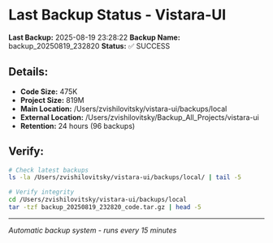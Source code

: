 # Last Backup Status - Vistara-UI

**Last Backup:** 2025-08-19 23:28:22
**Backup Name:** backup_20250819_232820
**Status:** ✅ SUCCESS

## Details:
- **Code Size:** 475K
- **Project Size:** 819M
- **Main Location:** /Users/zvishilovitsky/vistara-ui/backups/local
- **External Location:** /Users/zvishilovitsky/Backup_All_Projects/vistara-ui
- **Retention:** 24 hours (96 backups)

## Verify:
```bash
# Check latest backups
ls -la /Users/zvishilovitsky/vistara-ui/backups/local/ | tail -5

# Verify integrity
cd /Users/zvishilovitsky/vistara-ui/backups/local
tar -tzf backup_20250819_232820_code.tar.gz | head -5
```

---
*Automatic backup system - runs every 15 minutes*
